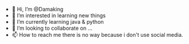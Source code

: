 - 👋 Hi, I’m @Damaking
- 👀 I’m interested in learning new things
- 🌱 I’m currently learning java & python
- 💞️ I’m looking to collaborate on ...
- 📫 How to reach me there is no way because i don't use social media.

<!---
Damaking/Damaking is a ✨ special ✨ repository because its `README.md` (this file) appears on your GitHub profile.
You can click the Preview link to take a look at your changes.
--->
